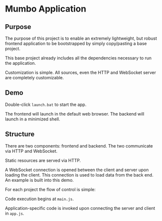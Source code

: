 # Mumbo Application

## Purpose

The purpose of this project is to enable an extremely lightweight, but robust frontend application
to be bootstrapped by simply copy/pasting a base project.

This base project already includes all the dependencies necessary to run the application.

Customization is simple.  All sources, even the HTTP and WebSocket server are completely customizable.

## Demo
Double-click `launch.bat` to start the app.

The frontend will launch in the default web browser.  The backend will launch in a minimized shell.

## Structure

There are two components: frontend and backend.
The two communicate via HTTP and WebSocket.

Static resources are served via HTTP.

A WebSocket connection is opened between the client and server upon loading the client.
This connection is used to load data from the back end.
An example is built into this demo.

For each project the flow of control is simple:

Code execution begins at `main.js`.

Application-specific code is invoked upon connecting the server and client in `app.js`.
